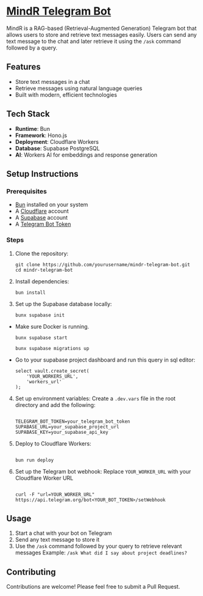 # [MindR Telegram Bot](https://mindrbot.pages.dev/)

MindR is a RAG-based (Retrieval-Augmented Generation) Telegram bot that allows users to store and retrieve text messages easily. Users can send any text message to the chat and later retrieve it using the `/ask` command followed by a query.

## Features

- Store text messages in a chat
- Retrieve messages using natural language queries
- Built with modern, efficient technologies

## Tech Stack

- **Runtime**: Bun
- **Framework**: Hono.js
- **Deployment**: Cloudflare Workers
- **Database**: Supabase PostgreSQL
- **AI**: Workers AI for embeddings and response generation

## Setup Instructions

### Prerequisites

- [Bun](https://bun.sh/) installed on your system
- A [Cloudflare](https://www.cloudflare.com/) account
- A [Supabase](https://supabase.com/) account
- A [Telegram Bot Token](https://core.telegram.org/bots#how-do-i-create-a-bot)

### Steps

1. Clone the repository:

   ```
   git clone https://github.com/yourusername/mindr-telegram-bot.git
   cd mindr-telegram-bot
   ```

2. Install dependencies:

   ```
   bun install
   ```

3. Set up the Supabase database locally:
   ```
   bunx supabase init
   ```

- Make sure Docker is running.
  ```
  bunx supabase start
  
  bunx supabase migrations up

    ```
- Go to your supabase project dashboard and run this query in sql editor:
    ```
    select vault.create_secret(
        'YOUR_WORKERS_URL',
        'workers_url'
    );

    ```


4. Set up environment variables:
Create a `.dev.vars` file in the root directory and add the following:
    ```

    TELEGRAM_BOT_TOKEN=your_telegram_bot_token
    SUPABASE_URL=your_supabase_project_url
    SUPABASE_KEY=your_supabase_api_key

    ```

5. Deploy to Cloudflare Workers:
    ```

    bun run deploy

    ```

6. Set up the Telegram bot webhook:
Replace `YOUR_WORKER_URL` with your Cloudflare Worker URL
    ```

    curl -F "url=YOUR_WORKER_URL" https://api.telegram.org/bot<YOUR_BOT_TOKEN>/setWebhook

    ```

## Usage

1. Start a chat with your bot on Telegram
2. Send any text message to store it
3. Use the `/ask` command followed by your query to retrieve relevant messages
Example: `/ask What did I say about project deadlines?`

## Contributing

Contributions are welcome! Please feel free to submit a Pull Request.
